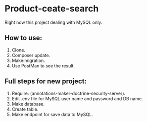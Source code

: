 # Product-ceate-search
Right now this project dealing with MySQL only.
## How to use:
1. Clone.
2. Composer update.
3. Make:migration.
4. Use PostMan to see the result.

## Full steps for new project:
1. Require: (annotations-maker-doctrine-security-server).
2. Edit .env file for MySQL user name and password and DB name.
3. Make database.
4. Create table.
5. Make endpoint for save data to MySQL.